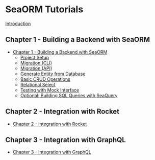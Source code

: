 # SeaORM Tutorials

[Introduction](ch00-00-introduction.md)

## Chapter 1 - Building a Backend with SeaORM

- [Chapter 1 - Building a Backend with SeaORM](ch01-00-build-backend-getting-started.md)
    - [Project Setup](ch01-01-project-setup.md)
    - [Migration (CLI)](ch01-02-migration-cli.md)
    - [Migration (API)](ch01-03-migration-api.md)
    - [Generate Entity from Database](ch01-04-entity-generation.md)
    - [Basic CRUD Operations](ch01-05-basic-crud-operations.md)
    - [Relational Select]()
    - [Testing with Mock Interface]()
    - [Optional: Building SQL Queries with SeaQuery]()

## Chapter 2 - Integration with Rocket

- [Chapter 2 - Integration with Rocket]()

## Chapter 3 - Integration with GraphQL

- [Chapter 3 - Integration with GraphQL]()
